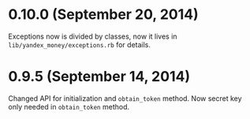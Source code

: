 # 0.10.0 (September 20, 2014)

Exceptions now is divided by classes, now it lives in `lib/yandex_money/exceptions.rb` for details.

# 0.9.5 (September 14, 2014)

Changed API for initialization and `obtain_token` method. Now secret key only needed in `obtain_token` method.
